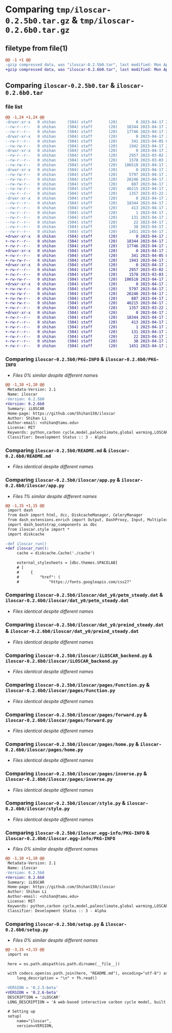 # Comparing `tmp/iloscar-0.2.5b0.tar.gz` & `tmp/iloscar-0.2.6b0.tar.gz`

## filetype from file(1)

```diff
@@ -1 +1 @@
-gzip compressed data, was "iloscar-0.2.5b0.tar", last modified: Mon Apr 17 22:52:06 2023, max compression
+gzip compressed data, was "iloscar-0.2.6b0.tar", last modified: Mon Apr 17 22:54:45 2023, max compression
```

## Comparing `iloscar-0.2.5b0.tar` & `iloscar-0.2.6b0.tar`

### file list

```diff
@@ -1,24 +1,24 @@
-drwxr-xr-x   0 shihan     (504) staff       (20)        0 2023-04-17 22:52:06.576227 iloscar-0.2.5b0/
--rw-r--r--   0 shihan     (504) staff       (20)    18344 2023-04-17 22:52:06.575983 iloscar-0.2.5b0/PKG-INFO
--rw-r--r--   0 shihan     (504) staff       (20)    17746 2023-04-17 20:16:31.000000 iloscar-0.2.5b0/README.md
-drwxr-xr-x   0 shihan     (504) staff       (20)        0 2023-04-17 22:52:06.572594 iloscar-0.2.5b0/iloscar/
--rw-r--r--   0 shihan     (504) staff       (20)      341 2023-04-05 02:45:38.000000 iloscar-0.2.5b0/iloscar/__init__.py
--rw-rw-r--   0 shihan     (504) staff       (20)     1942 2023-04-17 22:51:26.000000 iloscar-0.2.5b0/iloscar/app.py
-drwxr-xr-x   0 shihan     (504) staff       (20)        0 2023-04-17 22:52:06.573993 iloscar-0.2.5b0/iloscar/dat_y0/
--rw-r--r--   0 shihan     (504) staff       (20)     2957 2023-03-02 23:54:08.000000 iloscar-0.2.5b0/iloscar/dat_y0/petm_steady.dat
--rw-r--r--   0 shihan     (504) staff       (20)     1578 2023-03-03 22:13:41.000000 iloscar-0.2.5b0/iloscar/dat_y0/preind_steady.dat
--rw-rw-r--   0 shihan     (504) staff       (20)   106518 2023-04-17 20:14:07.000000 iloscar-0.2.5b0/iloscar/iLOSCAR_backend.py
-drwxr-xr-x   0 shihan     (504) staff       (20)        0 2023-04-17 22:52:06.575332 iloscar-0.2.5b0/iloscar/pages/
--rw-rw-r--   0 shihan     (504) staff       (20)     5797 2023-04-17 20:15:49.000000 iloscar-0.2.5b0/iloscar/pages/Function.py
--rw-rw-r--   0 shihan     (504) staff       (20)    26246 2023-04-17 20:37:12.000000 iloscar-0.2.5b0/iloscar/pages/forward.py
--rw-rw-r--   0 shihan     (504) staff       (20)      887 2023-04-17 20:15:56.000000 iloscar-0.2.5b0/iloscar/pages/home.py
--rw-rw-r--   0 shihan     (504) staff       (20)    46215 2023-04-17 20:49:42.000000 iloscar-0.2.5b0/iloscar/pages/inverse.py
--rw-r--r--   0 shihan     (504) staff       (20)     1357 2023-03-22 21:52:37.000000 iloscar-0.2.5b0/iloscar/style.py
-drwxr-xr-x   0 shihan     (504) staff       (20)        0 2023-04-17 22:52:06.573562 iloscar-0.2.5b0/iloscar.egg-info/
--rw-r--r--   0 shihan     (504) staff       (20)    18344 2023-04-17 22:52:06.000000 iloscar-0.2.5b0/iloscar.egg-info/PKG-INFO
--rw-r--r--   0 shihan     (504) staff       (20)      413 2023-04-17 22:52:06.000000 iloscar-0.2.5b0/iloscar.egg-info/SOURCES.txt
--rw-r--r--   0 shihan     (504) staff       (20)        1 2023-04-17 22:52:06.000000 iloscar-0.2.5b0/iloscar.egg-info/dependency_links.txt
--rw-r--r--   0 shihan     (504) staff       (20)      131 2023-04-17 22:52:06.000000 iloscar-0.2.5b0/iloscar.egg-info/requires.txt
--rw-r--r--   0 shihan     (504) staff       (20)       22 2023-04-17 22:52:06.000000 iloscar-0.2.5b0/iloscar.egg-info/top_level.txt
--rw-r--r--   0 shihan     (504) staff       (20)       38 2023-04-17 22:52:06.576288 iloscar-0.2.5b0/setup.cfg
--rw-r--r--   0 shihan     (504) staff       (20)     1451 2023-04-17 22:51:36.000000 iloscar-0.2.5b0/setup.py
+drwxr-xr-x   0 shihan     (504) staff       (20)        0 2023-04-17 22:54:45.791903 iloscar-0.2.6b0/
+-rw-r--r--   0 shihan     (504) staff       (20)    18344 2023-04-17 22:54:45.791652 iloscar-0.2.6b0/PKG-INFO
+-rw-r--r--   0 shihan     (504) staff       (20)    17746 2023-04-17 20:16:31.000000 iloscar-0.2.6b0/README.md
+drwxr-xr-x   0 shihan     (504) staff       (20)        0 2023-04-17 22:54:45.788638 iloscar-0.2.6b0/iloscar/
+-rw-r--r--   0 shihan     (504) staff       (20)      341 2023-04-05 02:45:38.000000 iloscar-0.2.6b0/iloscar/__init__.py
+-rw-rw-r--   0 shihan     (504) staff       (20)     1943 2023-04-17 22:53:29.000000 iloscar-0.2.6b0/iloscar/app.py
+drwxr-xr-x   0 shihan     (504) staff       (20)        0 2023-04-17 22:54:45.789997 iloscar-0.2.6b0/iloscar/dat_y0/
+-rw-r--r--   0 shihan     (504) staff       (20)     2957 2023-03-02 23:54:08.000000 iloscar-0.2.6b0/iloscar/dat_y0/petm_steady.dat
+-rw-r--r--   0 shihan     (504) staff       (20)     1578 2023-03-03 22:13:41.000000 iloscar-0.2.6b0/iloscar/dat_y0/preind_steady.dat
+-rw-rw-r--   0 shihan     (504) staff       (20)   106518 2023-04-17 20:14:07.000000 iloscar-0.2.6b0/iloscar/iLOSCAR_backend.py
+drwxr-xr-x   0 shihan     (504) staff       (20)        0 2023-04-17 22:54:45.791002 iloscar-0.2.6b0/iloscar/pages/
+-rw-rw-r--   0 shihan     (504) staff       (20)     5797 2023-04-17 20:15:49.000000 iloscar-0.2.6b0/iloscar/pages/Function.py
+-rw-rw-r--   0 shihan     (504) staff       (20)    26246 2023-04-17 20:37:12.000000 iloscar-0.2.6b0/iloscar/pages/forward.py
+-rw-rw-r--   0 shihan     (504) staff       (20)      887 2023-04-17 20:15:56.000000 iloscar-0.2.6b0/iloscar/pages/home.py
+-rw-rw-r--   0 shihan     (504) staff       (20)    46215 2023-04-17 20:49:42.000000 iloscar-0.2.6b0/iloscar/pages/inverse.py
+-rw-r--r--   0 shihan     (504) staff       (20)     1357 2023-03-22 21:52:37.000000 iloscar-0.2.6b0/iloscar/style.py
+drwxr-xr-x   0 shihan     (504) staff       (20)        0 2023-04-17 22:54:45.789573 iloscar-0.2.6b0/iloscar.egg-info/
+-rw-r--r--   0 shihan     (504) staff       (20)    18344 2023-04-17 22:54:45.000000 iloscar-0.2.6b0/iloscar.egg-info/PKG-INFO
+-rw-r--r--   0 shihan     (504) staff       (20)      413 2023-04-17 22:54:45.000000 iloscar-0.2.6b0/iloscar.egg-info/SOURCES.txt
+-rw-r--r--   0 shihan     (504) staff       (20)        1 2023-04-17 22:54:45.000000 iloscar-0.2.6b0/iloscar.egg-info/dependency_links.txt
+-rw-r--r--   0 shihan     (504) staff       (20)      131 2023-04-17 22:54:45.000000 iloscar-0.2.6b0/iloscar.egg-info/requires.txt
+-rw-r--r--   0 shihan     (504) staff       (20)       22 2023-04-17 22:54:45.000000 iloscar-0.2.6b0/iloscar.egg-info/top_level.txt
+-rw-r--r--   0 shihan     (504) staff       (20)       38 2023-04-17 22:54:45.791977 iloscar-0.2.6b0/setup.cfg
+-rw-r--r--   0 shihan     (504) staff       (20)     1451 2023-04-17 22:54:29.000000 iloscar-0.2.6b0/setup.py
```

### Comparing `iloscar-0.2.5b0/PKG-INFO` & `iloscar-0.2.6b0/PKG-INFO`

 * *Files 0% similar despite different names*

```diff
@@ -1,10 +1,10 @@
 Metadata-Version: 2.1
 Name: iloscar
-Version: 0.2.5b0
+Version: 0.2.6b0
 Summary: iLOSCAR
 Home-page: https://github.com/Shihan150/iloscar
 Author: Shihan Li
 Author-email: <shihan@tamu.edu>
 License: MIT
 Keywords: python,carbon cycle,model,paleoclimate,global warming,LOSCAR
 Classifier: Development Status :: 3 - Alpha
```

### Comparing `iloscar-0.2.5b0/README.md` & `iloscar-0.2.6b0/README.md`

 * *Files identical despite different names*

### Comparing `iloscar-0.2.5b0/iloscar/app.py` & `iloscar-0.2.6b0/iloscar/app.py`

 * *Files 1% similar despite different names*

```diff
@@ -1,15 +1,15 @@
 import dash
 from dash import html, dcc, DiskcacheManager, CeleryManager
 from dash_extensions.enrich import Output, DashProxy, Input, MultiplexerTransform
 import dash_bootstrap_components as dbc
 from iloscar.style import *
 import diskcache
 
-def iloscar_run()
+def iloscar_run():
     cache = diskcache.Cache('./cache')
 
     external_stylesheets = [dbc.themes.SPACELAB]
     # [
     #     {
     #         "href": (
     #             "https://fonts.googleapis.com/css2?"
```

### Comparing `iloscar-0.2.5b0/iloscar/dat_y0/petm_steady.dat` & `iloscar-0.2.6b0/iloscar/dat_y0/petm_steady.dat`

 * *Files identical despite different names*

### Comparing `iloscar-0.2.5b0/iloscar/dat_y0/preind_steady.dat` & `iloscar-0.2.6b0/iloscar/dat_y0/preind_steady.dat`

 * *Files identical despite different names*

### Comparing `iloscar-0.2.5b0/iloscar/iLOSCAR_backend.py` & `iloscar-0.2.6b0/iloscar/iLOSCAR_backend.py`

 * *Files identical despite different names*

### Comparing `iloscar-0.2.5b0/iloscar/pages/Function.py` & `iloscar-0.2.6b0/iloscar/pages/Function.py`

 * *Files identical despite different names*

### Comparing `iloscar-0.2.5b0/iloscar/pages/forward.py` & `iloscar-0.2.6b0/iloscar/pages/forward.py`

 * *Files identical despite different names*

### Comparing `iloscar-0.2.5b0/iloscar/pages/home.py` & `iloscar-0.2.6b0/iloscar/pages/home.py`

 * *Files identical despite different names*

### Comparing `iloscar-0.2.5b0/iloscar/pages/inverse.py` & `iloscar-0.2.6b0/iloscar/pages/inverse.py`

 * *Files identical despite different names*

### Comparing `iloscar-0.2.5b0/iloscar/style.py` & `iloscar-0.2.6b0/iloscar/style.py`

 * *Files identical despite different names*

### Comparing `iloscar-0.2.5b0/iloscar.egg-info/PKG-INFO` & `iloscar-0.2.6b0/iloscar.egg-info/PKG-INFO`

 * *Files 0% similar despite different names*

```diff
@@ -1,10 +1,10 @@
 Metadata-Version: 2.1
 Name: iloscar
-Version: 0.2.5b0
+Version: 0.2.6b0
 Summary: iLOSCAR
 Home-page: https://github.com/Shihan150/iloscar
 Author: Shihan Li
 Author-email: <shihan@tamu.edu>
 License: MIT
 Keywords: python,carbon cycle,model,paleoclimate,global warming,LOSCAR
 Classifier: Development Status :: 3 - Alpha
```

### Comparing `iloscar-0.2.5b0/setup.py` & `iloscar-0.2.6b0/setup.py`

 * *Files 0% similar despite different names*

```diff
@@ -3,15 +3,15 @@
 import os
 
 here = os.path.abspath(os.path.dirname(__file__))
 
 with codecs.open(os.path.join(here, "README.md"), encoding="utf-8") as fh:
     long_description = "\n" + fh.read()
 
-VERSION = '0.2.5-beta'
+VERSION = '0.2.6-beta'
 DESCRIPTION = 'iLOSCAR'
 LONG_DESCRIPTION = 'A web-based interactive carbon cycle model, built upon the classic LOSCAR model.'
 
 # Setting up
 setup(
     name="iloscar",
     version=VERSION,
```

